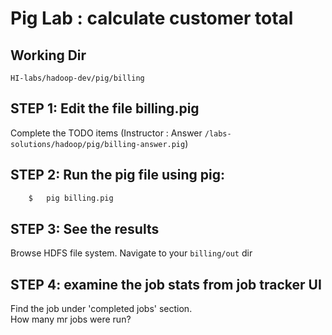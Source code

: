 # Pig Lab : calculate customer total

## Working Dir
`HI-labs/hadoop-dev/pig/billing`


## STEP 1: Edit the file billing.pig
Complete the TODO items
(Instructor : Answer  `/labs-solutions/hadoop/pig/billing-answer.pig`)


## STEP 2: Run the pig file using pig:
```bash
    $   pig billing.pig
```


## STEP 3: See the results
Browse HDFS file system.  Navigate to your `billing/out` dir


## STEP 4: examine the job stats from job tracker UI
Find the job under 'completed jobs' section.   
How many mr jobs were run?
